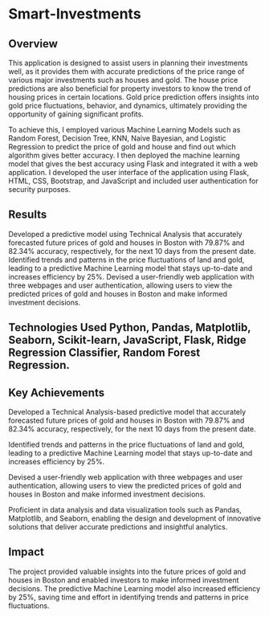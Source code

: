 # Smart-Investments


## **Overview**
This application is designed to assist users in planning their investments well, as it provides them with accurate predictions of the price range of various major investments such as houses and gold. The house price predictions are also beneficial for property investors to know the trend of housing prices in certain locations. Gold price prediction offers insights into gold price fluctuations, behavior, and dynamics, ultimately providing the opportunity of gaining significant profits.

To achieve this, I employed various Machine Learning Models such as Random Forest, Decision Tree, KNN, Naive Bayesian, and Logistic Regression to predict the price of gold and house and find out which algorithm gives better accuracy. I then deployed the machine learning model that gives the best accuracy using Flask and integrated it with a web application. I developed the user interface of the application using Flask, HTML, CSS, Bootstrap, and JavaScript and included user authentication for security purposes.

## **Results**
Developed a predictive model using Technical Analysis that accurately forecasted future prices of gold and houses in Boston with 79.87% and 82.34% accuracy, respectively, for the next 10 days from the present date. Identified trends and patterns in the price fluctuations of land and gold, leading to a predictive Machine Learning model that stays up-to-date and increases efficiency by 25%. Devised a user-friendly web application with three webpages and user authentication, allowing users to view the predicted prices of gold and houses in Boston and make informed investment decisions.

## **Technologies Used** Python, Pandas, Matplotlib, Seaborn, Scikit-learn, JavaScript, Flask, Ridge Regression Classifier, Random Forest Regression.

## **Key Achievements**

Developed a Technical Analysis-based predictive model that accurately forecasted future prices of gold and houses in Boston with 79.87% and 82.34% accuracy, respectively, for the next 10 days from the present date.

Identified trends and patterns in the price fluctuations of land and gold, leading to a predictive Machine Learning model that stays up-to-date and increases efficiency by 25%.

Devised a user-friendly web application with three webpages and user authentication, allowing users to view the predicted prices of gold and houses in Boston and make informed investment decisions.

Proficient in data analysis and data visualization tools such as Pandas, Matplotlib, and Seaborn, enabling the design and development of innovative solutions that deliver accurate predictions and insightful analytics.

## **Impact**
The project provided valuable insights into the future prices of gold and houses in Boston and enabled investors to make informed investment decisions. The predictive Machine Learning model also increased efficiency by 25%, saving time and effort in identifying trends and patterns in price fluctuations.


